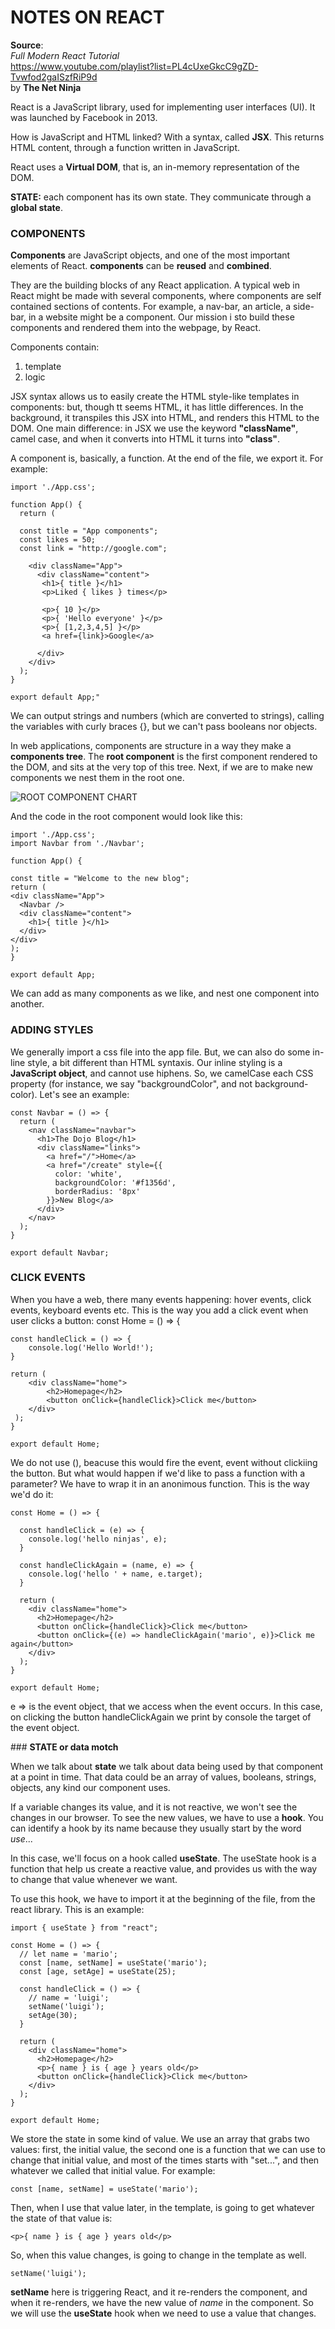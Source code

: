 # NOTES ON REACT<br/>
**Source**: <br/>
*Full Modern React Tutorial*<br/>
https://www.youtube.com/playlist?list=PL4cUxeGkcC9gZD-Tvwfod2gaISzfRiP9d<br/>
by **The Net Ninja**<br/>

React is a JavaScript library, used for implementing user interfaces (UI). It was launched by Facebook in 2013.

How is JavaScript and HTML linked? With a syntax, called **JSX**. This returns HTML content, through a function written in JavaScript.

React uses a **Virtual DOM**, that is, an in-memory representation of the DOM.

**STATE:** each component has its own state. They communicate through a **global state**.

### **COMPONENTS**

**Components** are JavaScript objects, and one of the most important elements of React. **components** can be **reused** and **combined**.

They are the building blocks of any React application. A typical web in React might be made with several components, where components are self contained sections of contents. For example, a nav-bar, an article, a side-bar, in a website might be a component. Our mission i sto build these components and rendered them into the webpage, by React. 

Components contain: 
1) template 
2) logic

JSX syntax allows us to easily create the HTML style-like templates in components: but, though tt seems HTML, it has little differences. In the background, it transpiles this JSX into HTML, and renders this HTML to the DOM. 
One main difference: in JSX we use the keyword **"className"**, camel case, and when it converts into HTML it turns into **"class"**.

A component is, basically, a function. At the end of the file, we export it. For example:

    import './App.css';
    
    function App() {
      return (
      
      const title = "App components";
      const likes = 50;
      const link = "http://google.com";
      
        <div className="App">
          <div className="content">
           <h1>{ title }</h1>
           <p>Liked { likes } times</p>
           
           <p>{ 10 }</p>
           <p>{ 'Hello everyone' }</p>
           <p>{ [1,2,3,4,5] }</p>
           <a href={link}>Google</a>
                 
          </div>
        </div>
      );
    }
    
    export default App;"

We can output strings and numbers (which are converted to strings), calling the variables with curly braces {}, but we can't pass booleans nor objects.

In web applications, components are structure in a way they make a **components tree**. The **root component** is the first component rendered to the DOM, and sits at the very top of this tree. Next, if we are to make new components we nest them in the root one.

![ROOT COMPONENT CHART](https://user-images.githubusercontent.com/92860255/215748109-9ef43e75-e8ac-4f9d-a6d1-d47b252a3469.png)

And the code in the root component would look like this:

    import './App.css';
    import Navbar from './Navbar';
    
    function App() {
    
    const title = "Welcome to the new blog";
    return (
    <div className="App">
      <Navbar />
      <div className="content">
        <h1>{ title }</h1>
      </div>
    </div>
    );
    }
    
    export default App;
 
 We can add as many components as we like, and nest one component into another. 
 
 ### **ADDING STYLES**
 
We generally import a css file into the app file. But, we can also do some in-line style, a bit different than HTML syntaxis. Our inline styling is a **JavaScript object**, and cannot use hiphens. So, we camelCase each CSS property (for instance, we say "backgroundColor", and not background-color). Let's see an example:

    const Navbar = () => {
      return (
        <nav className="navbar">
          <h1>The Dojo Blog</h1>
          <div className="links">
            <a href="/">Home</a>
            <a href="/create" style={{ 
              color: 'white', 
              backgroundColor: '#f1356d',
              borderRadius: '8px' 
            }}>New Blog</a>
          </div>
        </nav>
      );
    }
 
    export default Navbar;
 
### **CLICK EVENTS**

When you have a web, there many events happening: hover events, click events, keyboard events etc. This is the way you add a click event when user clicks a button:
const Home = () => {

    const handleClick = () => {
        console.log('Hello World!');
    }

    return ( 
        <div className="home">
            <h2>Homepage</h2>
            <button onClick={handleClick}>Click me</button>
        </div>
     );
    }

    export default Home;
    
We do not use (), beacuse this would fire the event, event without clickiing the button. But what would happen if we'd like to pass a function with a parameter? We have to wrap it in an anonimous function. This is the way we'd do it:

    const Home = () => {

      const handleClick = (e) => {
        console.log('hello ninjas', e);
      }

      const handleClickAgain = (name, e) => {
        console.log('hello ' + name, e.target);
      }

      return (
        <div className="home">
          <h2>Homepage</h2>
          <button onClick={handleClick}>Click me</button>
          <button onClick={(e) => handleClickAgain('mario', e)}>Click me again</button>
        </div>
      );
    }

    export default Home;

e => is the event object, that we access when the event occurs. In this case, on clicking the button handleClickAgain we print by console the target of the event object.

### **STATE or data motch**

When we talk about **state** we talk about data being used by that component at a point in time. That data could be an array of values, booleans, strings, objects, any kind our component uses.

If a variable changes its value, and it is not reactive, we won't see the changes in our browser. To see the new values, we have to use a **hook**. You can identify a hook by its name because they usually start by the word _use_... 

In this case, we'll focus on a hook called **useState**. The useState hook is a function that help us create a reactive value, and provides us with the way to change that value whenever we want. 

To use this hook, we have to import it at the beginning of the file, from the react library. This is an example:

    import { useState } from "react";

    const Home = () => {
      // let name = 'mario';
      const [name, setName] = useState('mario');
      const [age, setAge] = useState(25);

      const handleClick = () => {
        // name = 'luigi';
        setName('luigi');
        setAge(30);
      }

      return (
        <div className="home">
          <h2>Homepage</h2>
          <p>{ name } is { age } years old</p>
          <button onClick={handleClick}>Click me</button>
        </div>
      );
    }

    export default Home;

We store the state in some kind of value. We use an array that grabs two values: first, the initial value, the second one is a function that we can use to change that initial value, and most of the times starts with "set...", and then whatever we called that initial value. For example:
    
    const [name, setName] = useState('mario');

Then, when I use that value later, in the template, is going to get whatever the state of that value is:

    <p>{ name } is { age } years old</p>

So, when this value changes, is going to change in the template as well. 

    setName('luigi');
   
**setName** here is triggering React, and it re-renders the component, and when it re-renders, we have the new value of _name_ in the component. So we will use the **useState** hook when we need to use a value that changes.


